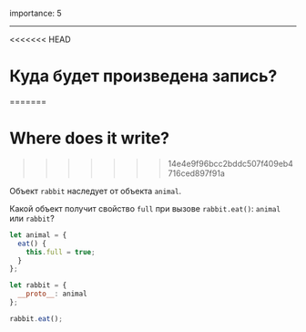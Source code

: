 importance: 5

---

<<<<<<< HEAD
# Куда будет произведена запись?
=======
# Where does it write?
>>>>>>> 14e4e9f96bcc2bddc507f409eb4716ced897f91a

Объект `rabbit` наследует от объекта `animal`.

Какой объект получит свойство `full` при вызове `rabbit.eat()`: `animal` или `rabbit`? 

```js
let animal = {
  eat() {
    this.full = true;
  }
};

let rabbit = {
  __proto__: animal
};

rabbit.eat();
```
